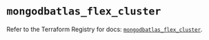 # `mongodbatlas_flex_cluster`

Refer to the Terraform Registry for docs: [`mongodbatlas_flex_cluster`](https://registry.terraform.io/providers/mongodb/mongodbatlas/1.31.0/docs/resources/flex_cluster).

